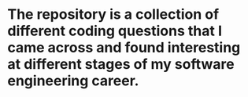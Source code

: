 # The repository is a collection of different coding questions that I came across and found interesting at different stages of my software engineering career.
